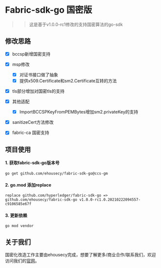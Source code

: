 # Fabric-sdk-go 国密版
>> 这是基于v1.0.0-rc1修改的支持国密算法的go-sdk

## 修改思路
- [x] bccsp新增国密支持
- [x] msp修改
  - [x] 对证书接口做了抽象
  - [x] 提供x509.Certificate和sm2.Certificate互转的方法
- [x] tls部分增加对国密tls的支持
- [x] 其他适配
  - [x] ImportBCCSPKeyFromPEMBytes增加sm2.privateKey的支持
- [x] sanitizeCert方法修改  
- [x] fabric-ca 国密支持


## 项目使用

#### 1. 获取fabric-sdk-go版本号
```
go get github.com/ehousecy/fabric-sdk-go@ccs-gm
```

#### 2. go.mod 添加replace
```
replace github.com/hyperledger/fabric-sdk-go => github.com/ehousecy/fabric-sdk-go v1.0.0-rc1.0.20210222094557-c9106585e67f
```

#### 3. 更新依赖
```
go mod vendor
```

## 关于我们
国密化改造工作主要由ehousecy完成，想要了解更多/商业合作/联系我们，欢迎访问我们的[官网](https://ebaas.com/)。